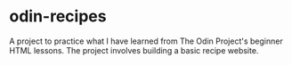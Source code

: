 # odin-recipes

A project to practice what I have learned from The Odin Project's beginner HTML lessons. The project involves building a basic recipe website.